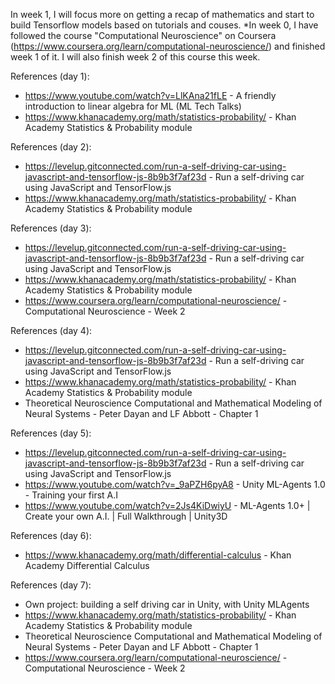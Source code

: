 In week 1, I will focus more on getting a recap of mathematics and start to build Tensorflow models based on tutorials and couses.
*In week 0, I have followed the course "Computational Neuroscience" on Coursera (https://www.coursera.org/learn/computational-neuroscience/) and finished week 1 of it. I will also finish week 2 of this course this week.

References (day 1):

- https://www.youtube.com/watch?v=LlKAna21fLE - A friendly introduction to linear algebra for ML (ML Tech Talks)
- https://www.khanacademy.org/math/statistics-probability/ - Khan Academy Statistics & Probability module

References (day 2):
- https://levelup.gitconnected.com/run-a-self-driving-car-using-javascript-and-tensorflow-js-8b9b3f7af23d - Run a self-driving car using JavaScript and TensorFlow.js
- https://www.khanacademy.org/math/statistics-probability/ - Khan Academy Statistics & Probability module

References (day 3):
- https://levelup.gitconnected.com/run-a-self-driving-car-using-javascript-and-tensorflow-js-8b9b3f7af23d - Run a self-driving car using JavaScript and TensorFlow.js
- https://www.khanacademy.org/math/statistics-probability/ - Khan Academy Statistics & Probability module
- https://www.coursera.org/learn/computational-neuroscience/ - Computational Neuroscience - Week 2

References (day 4):
- https://levelup.gitconnected.com/run-a-self-driving-car-using-javascript-and-tensorflow-js-8b9b3f7af23d - Run a self-driving car using JavaScript and TensorFlow.js
- https://www.khanacademy.org/math/statistics-probability/ - Khan Academy Statistics & Probability module
- Theoretical Neuroscience Computational and Mathematical Modeling of Neural Systems - Peter Dayan and LF Abbott - Chapter 1

References (day 5):
- https://levelup.gitconnected.com/run-a-self-driving-car-using-javascript-and-tensorflow-js-8b9b3f7af23d - Run a self-driving car using JavaScript and TensorFlow.js
- https://www.youtube.com/watch?v=_9aPZH6pyA8 - Unity ML-Agents 1.0 - Training your first A.I
- https://www.youtube.com/watch?v=2Js4KiDwiyU - ML-Agents 1.0+ | Create your own A.I. | Full Walkthrough | Unity3D

References (day 6):
- https://www.khanacademy.org/math/differential-calculus - Khan Academy Differential Calculus

References (day 7):
- Own project: building a self driving car in Unity, with Unity MLAgents
- https://www.khanacademy.org/math/statistics-probability/ - Khan Academy Statistics & Probability module
- Theoretical Neuroscience Computational and Mathematical Modeling of Neural Systems - Peter Dayan and LF Abbott - Chapter 1
- https://www.coursera.org/learn/computational-neuroscience/ - Computational Neuroscience - Week 2